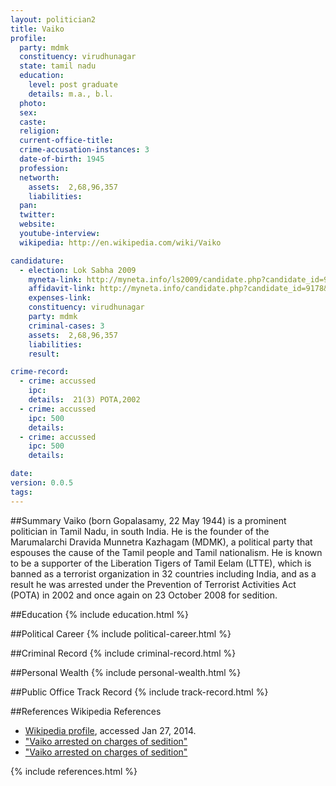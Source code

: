 ```yaml
---
layout: politician2
title: Vaiko
profile: 
  party: mdmk
  constituency: virudhunagar
  state: tamil nadu
  education: 
    level: post graduate
    details: m.a., b.l.
  photo: 
  sex: 
  caste: 
  religion: 
  current-office-title: 
  crime-accusation-instances: 3
  date-of-birth: 1945
  profession: 
  networth: 
    assets:  2,68,96,357
    liabilities: 
  pan: 
  twitter: 
  website: 
  youtube-interview: 
  wikipedia: http://en.wikipedia.com/wiki/Vaiko

candidature: 
  - election: Lok Sabha 2009
    myneta-link: http://myneta.info/ls2009/candidate.php?candidate_id=9178
    affidavit-link: http://myneta.info/candidate.php?candidate_id=9178&scan=original
    expenses-link: 
    constituency: virudhunagar 
    party: mdmk
    criminal-cases: 3
    assets:  2,68,96,357
    liabilities: 
    result:  

crime-record: 
  - crime: accussed
    ipc: 
    details:  21(3) POTA,2002  
  - crime: accussed
    ipc: 500
    details:    
  - crime: accussed
    ipc: 500
    details:    

date: 
version: 0.0.5
tags: 
---
```

##Summary
Vaiko (born Gopalasamy, 22 May 1944) is a prominent politician in Tamil Nadu, in south India. He is the founder of the Marumalarchi Dravida Munnetra Kazhagam (MDMK), a political party that espouses the cause of the Tamil people and Tamil nationalism. He is known to be a supporter of the Liberation Tigers of Tamil Eelam (LTTE), which is banned as a terrorist organization in 32 countries including India, and as a result he was arrested under the Prevention of Terrorist Activities Act (POTA) in 2002 and once again on 23 October 2008 for sedition.




##Education
{% include education.html %}


##Political Career
{% include political-career.html %}


##Criminal Record
{% include criminal-record.html %}


##Personal Wealth
{% include personal-wealth.html %}


##Public Office Track Record
{% include track-record.html %}


##References
Wikipedia References
- [Wikipedia profile]({{page.profile.wikipedia}}), accessed Jan 27, 2014.
- ["Vaiko arrested on charges of sedition"][wiki1]
- ["Vaiko arrested on charges of sedition"][wiki2]

[wiki1]: http://www.hindu.com/2008/10/24/stories/2008102458440100.htm
[wiki2]: http://www.hindu.com/2006/02/23/stories/2006022307350400.htm


{% include references.html %}